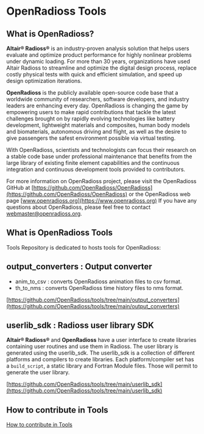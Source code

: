 # OpenRadioss Tools

## What is OpenRadioss?

**Altair® Radioss®** is an industry-proven analysis solution that helps users evaluate and optimize product performance for highly nonlinear problems under dynamic loading. For more than 30 years, organizations have used Altair Radioss to streamline and optimize the digital design process, replace costly physical tests with quick and efficient simulation, and speed up design optimization iterations.

**OpenRadioss** is the publicly available open-source code base that a worldwide community of researchers, software developers, and industry leaders are enhancing every day. OpenRadioss is changing the game by empowering users to make rapid contributions that tackle the latest challenges brought on by rapidly evolving technologies like battery development, lightweight materials and composites, human body models and biomaterials, autonomous driving and flight, as well as the desire to give passengers the safest environment possible via virtual testing.

With OpenRadioss, scientists and technologists can focus their research on a stable code base under professional maintenance that benefits from the large library of existing finite element capabilities and the continuous integration and continuous development tools provided to contributors.

For more information on OpenRadioss project, please visit the OpenRadioss GitHub at [https://github.com/OpenRadioss/OpenRadioss](https://github.com/OpenRadioss/OpenRadioss) or the OpenRadioss web page [www.openradioss.org](https://www.openradioss.org)
If you have any questions about OpenRadioss, please feel free to contact <webmaster@openradioss.org>.

## What is OpenRadioss Tools

Tools Repository is dedicated to hosts tools for OpenRadioss:

## output_converters : Output converter

* anim_to_csv : converts OpenRadioss animation files to csv format.
* th_to_nms   : converts OpenRadioss time history files to nms format.

[https://github.com/OpenRadioss/tools/tree/main/output_converters](https://github.com/OpenRadioss/tools/tree/main/output_converters)

## userlib_sdk : Radioss user library SDK

**Altair® Radioss®** and **OpenRadioss** have a user interface to create libraries containing user routines and use them in Radioss.
The user library is generated using the userlib_sdk. The userlib_sdk is a collection of different platforms and compilers to create libraries.
Each platform/compiler set has a `build_script`, a static library and Fortran Module files. Those will permit to generate the user library.

[https://github.com/OpenRadioss/tools/tree/main/userlib_sdk](https://github.com/OpenRadioss/tools/tree/main/userlib_sdk)

## How to contribute in Tools

[How to contribute in Tools](Contributing.md)
